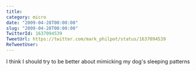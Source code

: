 ```yaml
---
title: 
category: micro
date: "2009-04-28T00:00:00"
slug: "2009-04-28T00:00:00"
TwitterId: 1637094539
TweetUrl: https://twitter.com/mark_philpot/status/1637094539
ReTweetUser: 
---
```


I think I should try to be better about mimicking my dog's sleeping patterns